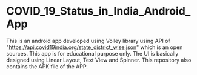 # COVID_19_Status_in_India_Android_App
This is an android app developed using Volley library using API of "https://api.covid19india.org/state_district_wise.json" which is an open sources.
This app is for educational purpose only.
The UI is basically designed using Linear Layout, Text View and Spinner.
This repository also contains the APK file of the APP.
